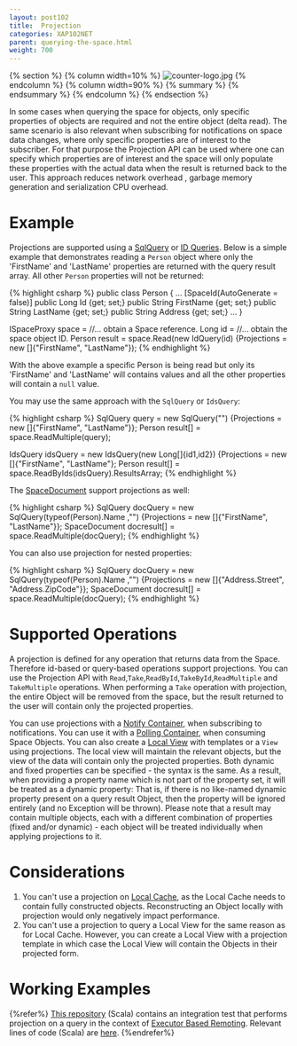 ```yaml
---
layout: post102
title:  Projection
categories: XAP102NET
parent: querying-the-space.html
weight: 700
---
```


{% section %}
 {% column width=10% %}
 ![counter-logo.jpg](/attachment_files/subject/projection.png)
 {% endcolumn %}
 {% column width=90% %}
 {% summary %} {% endsummary %}
 {% endcolumn %}
 {% endsection %}


In some cases when querying the space for objects, only specific properties of objects are required and not the entire object (delta read). The same scenario is also relevant when subscribing for notifications on space data changes, where only specific properties are of interest to the subscriber. For that purpose the Projection API can be used where one can specify which properties are of interest and the space will only populate these properties with the actual data when the result is returned back to the user. This approach reduces network overhead , garbage memory generation and serialization CPU overhead.


# Example

Projections are supported using a [SqlQuery](./query-sql.html) or [ID Queries](./query-by-id.html). Below is a simple example that demonstrates reading a `Person` object where only the 'FirstName' and 'LastName' properties are returned with the query result array. All other `Person` properties will not be returned:

{% highlight csharp %}
public class Person
{
  ...
  [SpaceId(AutoGenerate = false)]
  public Long Id {get; set;}
  public String FirstName {get; set;}
  public String LastName {get; set;}
  public String Address {get; set;}
  ...
}

ISpaceProxy space = //... obtain a Space reference.
Long id = //... obtain the space object ID.
Person result = space.Read<Person>(new IdQuery<Person>(id) {Projections = new []{"FirstName", "LastName"});
{% endhighlight %}

With the above example a specific Person is being read but only its 'FirstName' and 'LastName' will contains values and all the other properties will contain a `null` value.

You may use the same approach with the `SqlQuery` or `IdsQuery`:

{% highlight csharp %}
SqlQuery<Person> query = new SqlQuery<Person>("") {Projections = new []{"FirstName", "LastName"}};
Person result[] = space.ReadMultiple(query);

IdsQuery<Person> idsQuery = new IdsQuery<Person>(new Long[]{id1,id2}) {Projections = new []{"FirstName", "LastName"};
Person result[] = space.ReadByIds(idsQuery).ResultsArray;
{% endhighlight %}

The [SpaceDocument](./document-api.html) support projections as well:

{% highlight csharp %}
SqlQuery<SpaceDocument> docQuery = new SqlQuery<SpaceDocument>(typeof(Person).Name ,"")
  {Projections = new []{"FirstName", "LastName"}};
SpaceDocument docresult[] = space.ReadMultiple(docQuery);
{% endhighlight %}


You can also use projection for nested properties:

{% highlight csharp %}
SqlQuery<SpaceDocument> docQuery = new SqlQuery<SpaceDocument>(typeof(Person).Name ,"")
  {Projections = new []{"Address.Street", "Address.ZipCode"}};
SpaceDocument docresult[] = space.ReadMultiple(docQuery);
{% endhighlight %}



# Supported Operations

A projection is defined for any operation that returns data from the Space. Therefore id-based or query-based operations support projections. You can use the Projection API with `Read`,`Take`,`ReadById`,`TakeById`,`ReadMultiple` and `TakeMultiple` operations. When performing a `Take` operation with projection, the entire Object will be removed from the space, but the result returned to the user will contain only the projected properties.

You can use projections with a [Notify Container](./notify-container.html), when subscribing to notifications. You can use it with a [Polling Container](./polling-container.html), when consuming Space Objects. You can also create a [Local View](./local-view.html) with templates or a `View` using projections. The local view will maintain the relevant objects, but the view of the data will contain only the projected properties.
Both dynamic and fixed properties can be specified - the syntax is the same. As a result, when providing a property name which is not part of the property set, it will be treated as a dynamic property: That is, if there is no like-named dynamic property present on a query result Object, then the property will be ignored entirely (and no Exception will be thrown). Please note that a result may contain multiple objects, each with a different combination of properties (fixed and/or dynamic) - each object will be treated individually when applying projections to it.

# Considerations

1. You can't use a projection on [Local Cache](./local-cache.html), as the Local Cache needs to contain fully constructed objects. Reconstructing an Object locally with projection would only negatively impact performance.
1. You can't use a projection to query a Local View for the same reason as for Local Cache. However, you can create a Local View with a projection template in which case the Local View will contain the Objects in their projected form.

# Working Examples

{%refer%}
[This repository](https://github.com/GigaSpaces/gs-executor-remoting/) (Scala) contains an integration test that performs projection on a query in the context of [Executor Based Remoting](./executor-based-remoting.html). Relevant lines of code (Scala) are [here](https://github.com/GigaSpaces/gs-executor-remoting/blob/master/src/test/scala/com/gigaspaces/sbp/WatchRepairSuite.scala#L124).
{%endrefer%}
